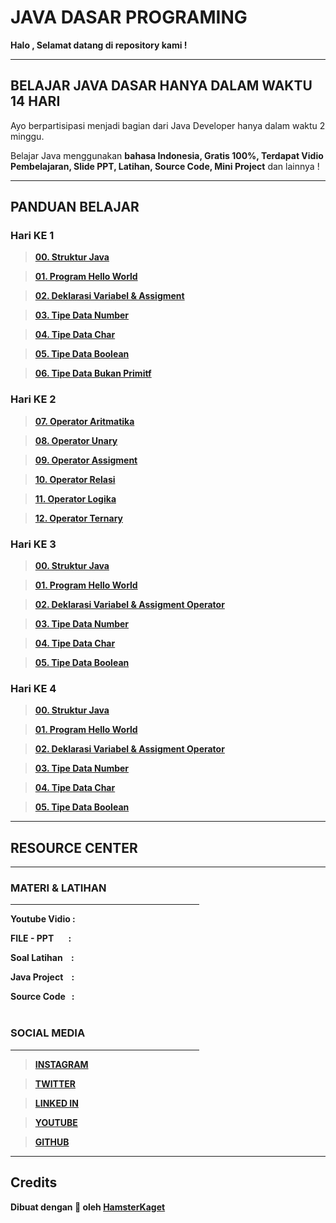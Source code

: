 # JAVA DASAR PROGRAMING

**Halo , Selamat datang di repository kami !**
<hr>

## BELAJAR JAVA DASAR HANYA DALAM WAKTU 14 HARI

Ayo berpartisipasi menjadi bagian dari Java Developer hanya dalam waktu 2 minggu.

Belajar Java menggunakan **bahasa Indonesia, Gratis 100%, Terdapat Vidio Pembelajaran,
Slide PPT, Latihan, Source Code, Mini Project** dan lainnya !

<hr>

## PANDUAN BELAJAR

### Hari KE 1

> **[ 00. Struktur Java ]( https://github.com/HamsterKaget/Belajar-Java-Dasar/tree/main/00.%20Struktur%20Java/src )**

> **[ 01. Program Hello World ]( https://github.com/HamsterKaget/Belajar-Java-Dasar/tree/main/01.%20Program%20Hello%20World/src )**

> **[ 02. Deklarasi Variabel & Assigment ]( https://github.com/HamsterKaget/Belajar-Java-Dasar/tree/main/02.%20Variabel%20Assigment%20Deklarasi/src )**

> **[ 03. Tipe Data Number ]( https://github.com/HamsterKaget/Belajar-Java-Dasar/tree/main/03.%20Tipe%20Data%20Number/src )** 

> **[ 04. Tipe Data Char ]( https://github.com/HamsterKaget/Belajar-Java-Dasar/tree/main/04.%20Tipe%20Data%20Char/src )**

> **[ 05. Tipe Data Boolean ]( https://github.com/HamsterKaget/Belajar-Java-Dasar/tree/main/05.%20Tipe%20Data%20Boolean/src )**

> **[ 06. Tipe Data Bukan Primitf ]( https://github.com/HamsterKaget/Belajar-Java-Dasar/tree/main/06.%20Tipe%20Data%20Bukan%20Primitif/src )**


### Hari KE 2

> **[ 07. Operator Aritmatika ]( https://github.com/HamsterKaget/Belajar-Java-Dasar/tree/main/07.%20Operator%20Aritmatika/src )**

> **[ 08. Operator Unary ]( https://github.com/HamsterKaget/Belajar-Java-Dasar/tree/main/08.%20Operator%20Unary/src )**

> **[ 09. Operator Assigment ]( https://github.com/HamsterKaget/Belajar-Java-Dasar/tree/main/09.%20Operator%20Assigment/src )**

> **[ 10. Operator Relasi ]( https://github.com/HamsterKaget/Belajar-Java-Dasar/tree/main/10.%20%20Operator%20Relasi/src )**

> **[ 11. Operator Logika ](  )**

> **[ 12. Operator Ternary ](  )** 

### Hari KE 3

> **[ 00. Struktur Java ]( https://github.com/HamsterKaget/Belajar-Java-Dasar/tree/main/00.%20Struktur%20Java/src )**

> **[ 01. Program Hello World ]( https://github.com/HamsterKaget/Belajar-Java-Dasar/tree/main/01.%20Program%20Hello%20World/src )**

> **[ 02. Deklarasi Variabel & Assigment Operator ]( https://github.com/HamsterKaget/Belajar-Java-Dasar/tree/main/02.%20Variabel%20Assigment%20Deklarasi/src )**

> **[ 03. Tipe Data Number ]( https://github.com/HamsterKaget/Belajar-Java-Dasar/tree/main/03.%20Tipe%20Data%20Number/src )**

> **[ 04. Tipe Data Char ]( https://github.com/HamsterKaget/Belajar-Java-Dasar/tree/main/04.%20Tipe%20Data%20Char/src )**

> **[ 05. Tipe Data Boolean ]( https://github.com/HamsterKaget/Belajar-Java-Dasar/tree/main/05.%20Tipe%20Data%20Boolean/src )** 

### Hari KE 4

> **[ 00. Struktur Java ]( https://github.com/HamsterKaget/Belajar-Java-Dasar/tree/main/00.%20Struktur%20Java/src )**

> **[ 01. Program Hello World ]( https://github.com/HamsterKaget/Belajar-Java-Dasar/tree/main/01.%20Program%20Hello%20World/src )**

> **[ 02. Deklarasi Variabel & Assigment Operator ]( https://github.com/HamsterKaget/Belajar-Java-Dasar/tree/main/02.%20Variabel%20Assigment%20Deklarasi/src )**

> **[ 03. Tipe Data Number ]( https://github.com/HamsterKaget/Belajar-Java-Dasar/tree/main/03.%20Tipe%20Data%20Number/src )**

> **[ 04. Tipe Data Char ]( https://github.com/HamsterKaget/Belajar-Java-Dasar/tree/main/04.%20Tipe%20Data%20Char/src )**

> **[ 05. Tipe Data Boolean ]( https://github.com/HamsterKaget/Belajar-Java-Dasar/tree/main/05.%20Tipe%20Data%20Boolean/src )** 

<hr>

## RESOURCE CENTER
<hr>

### MATERI & LATIHAN
<hr width="60%" align="center">

**Youtube Vidio : []()**

**FILE - PPT &nbsp;&nbsp;&nbsp;&nbsp;&nbsp; : []()**

**Soal Latihan &nbsp;&nbsp; : []()**

**Java Project &nbsp;&nbsp; : []()**

**Source Code &nbsp; : []()**
<br><br>

### SOCIAL MEDIA
<hr width="60%" align="center">

> **[INSTAGRAM](https://instagram.com/hamsterkageet)**

> **[TWITTER](https://twitter.com/hasmterkageet)**

> **[LINKED IN]()**

> **[YOUTUBE](https://youtube.com/c/HamsterKagetStudio)**

> **[GITHUB](https://github.com/hamsterkaget)**

<hr>

## Credits

**Dibuat dengan 💖 oleh [HamsterKaget](https://instagram.com/hamsterkageet)**